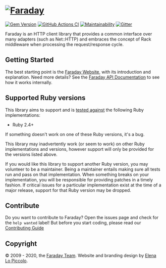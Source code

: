 # [![Faraday](./docs/assets/img/repo-card-slim.png)][website]

[![Gem Version](https://badge.fury.io/rb/faraday.svg)](https://rubygems.org/gems/faraday)
[![GitHub Actions CI](https://github.com/lostisland/faraday/workflows/CI/badge.svg)](https://github.com/lostisland/faraday/actions?query=workflow%3ACI)
[![Maintainability](https://api.codeclimate.com/v1/badges/f869daab091ceef1da73/maintainability)](https://codeclimate.com/github/lostisland/faraday/maintainability)
[![Gitter](https://badges.gitter.im/lostisland/faraday.svg)](https://gitter.im/lostisland/faraday?utm_source=badge&utm_medium=badge&utm_campaign=pr-badge)


Faraday is an HTTP client library that provides a common interface over many
adapters (such as Net::HTTP) and embraces the concept of Rack middleware when
processing the request/response cycle.

## Getting Started

The best starting point is the [Faraday Website][website], with its introduction and explanation.
Need more details? See the [Faraday API Documentation][apidoc] to see how it works internally.

## Supported Ruby versions

This library aims to support and is [tested against][actions] the following Ruby
implementations:

* Ruby 2.4+

If something doesn't work on one of these Ruby versions, it's a bug.

This library may inadvertently work (or seem to work) on other Ruby
implementations and versions, however support will only be provided for the versions listed
above.

If you would like this library to support another Ruby version, you may
volunteer to be a maintainer. Being a maintainer entails making sure all tests
run and pass on that implementation. When something breaks on your
implementation, you will be responsible for providing patches in a timely
fashion. If critical issues for a particular implementation exist at the time
of a major release, support for that Ruby version may be dropped.

## Contribute

Do you want to contribute to Faraday?
Open the issues page and check for the `help wanted` label!
But before you start coding, please read our [Contributing Guide][contributing]

## Copyright
&copy; 2009 - 2020, the [Faraday Team][faraday_team]. Website and branding design by [Elena Lo Piccolo](https://elelopic.design).

[website]:      https://lostisland.github.io/faraday
[faraday_team]: https://lostisland.github.io/faraday/team
[contributing]: https://github.com/lostisland/faraday/blob/master/.github/CONTRIBUTING.md
[apidoc]:       http://www.rubydoc.info/gems/faraday
[actions]:      https://github.com/lostisland/faraday/actions
[jruby]:        http://jruby.org/
[rubinius]:     http://rubini.us/
[license]:      LICENSE.md
